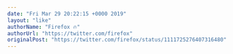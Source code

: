 ```yaml
---
date: "Fri Mar 29 20:22:15 +0000 2019"
layout: "like"
authorName: "Firefox 🔥"
authorUrl: "https://twitter.com/firefox"
originalPost: "https://twitter.com/firefox/status/1111725276407316480"
---
```

